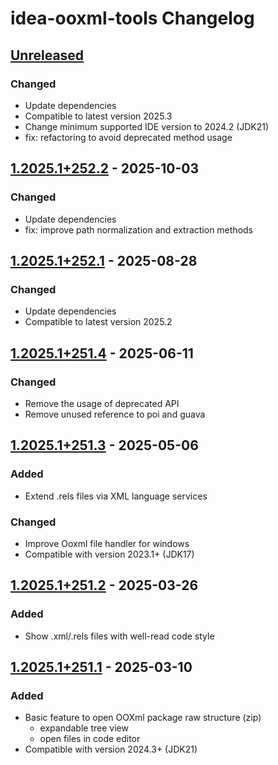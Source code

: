 <!-- Keep a Changelog guide -> https://keepachangelog.com -->

# idea-ooxml-tools Changelog

## [Unreleased]

### Changed

- Update dependencies
- Compatible to latest version 2025.3
- Change minimum supported IDE version to 2024.2 (JDK21)
- fix: refactoring to avoid deprecated method usage

## [1.2025.1+252.2] - 2025-10-03

### Changed

- Update dependencies
- fix: improve path normalization and extraction methods

## [1.2025.1+252.1] - 2025-08-28

### Changed

- Update dependencies
- Compatible to latest version 2025.2

## [1.2025.1+251.4] - 2025-06-11

### Changed

- Remove the usage of deprecated API
- Remove unused reference to poi and guava

## [1.2025.1+251.3] - 2025-05-06

### Added

- Extend .rels files via XML language services

### Changed

- Improve Ooxml file handler for windows
- Compatible with version 2023.1+ (JDK17)

## [1.2025.1+251.2] - 2025-03-26

### Added

- Show .xml/.rels files with well-read code style

## [1.2025.1+251.1] - 2025-03-10

### Added

- Basic feature to open OOXml package raw structure (zip)
  + expandable tree view
  + open files in code editor
- Compatible with version 2024.3+ (JDK21)

[Unreleased]: https://github.com/winkingzhang/idea-ooxml-tools/compare/v1.2025.1+252.2...HEAD
[1.2025.1+252.2]: https://github.com/winkingzhang/idea-ooxml-tools/compare/v1.2025.1+252.1...v1.2025.1+252.2
[1.2025.1+252.1]: https://github.com/winkingzhang/idea-ooxml-tools/compare/v1.2025.1+251.4...v1.2025.1+252.1
[1.2025.1+251.4]: https://github.com/winkingzhang/idea-ooxml-tools/compare/v1.2025.1+251.3...v1.2025.1+251.4
[1.2025.1+251.3]: https://github.com/winkingzhang/idea-ooxml-tools/compare/v1.2025.1+251.2...v1.2025.1+251.3
[1.2025.1+251.2]: https://github.com/winkingzhang/idea-ooxml-tools/compare/v1.2025.1+251.1...v1.2025.1+251.2
[1.2025.1+251.1]: https://github.com/winkingzhang/idea-ooxml-tools/commits/v1.2025.1+251.1
